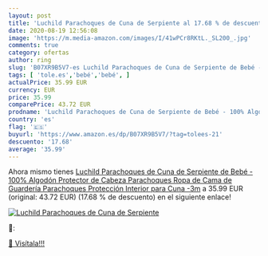 ```yaml
---
layout: post
title: 'Luchild Parachoques de Cuna de Serpiente al 17.68 % de descuento'
date: 2020-08-19 12:56:08
image: 'https://m.media-amazon.com/images/I/41wPCr8RKtL._SL200_.jpg'
comments: true
category: ofertas
author: ring
slug: 'B07XR9B5V7-es Luchild Parachoques de Cuna de Serpiente de Bebé - 100%...'
tags: [ 'tole.es','bebé','bebé', ]
actualPrice: 35.99 EUR
currency: EUR
price: 35.99
comparePrice: 43.72 EUR
prodname: 'Luchild Parachoques de Cuna de Serpiente de Bebé - 100% Algodón Protector de Cabeza Parachoques Ropa de Cama de Guardería Parachoques Protección Interior para Cuna -3m'
country: 'es'
flag: '🇪🇸'
buyurl: 'https://www.amazon.es/dp/B07XR9B5V7/?tag=tolees-21'
descuento: '17.68'
average: '35.99'
---
```


Ahora mismo tienes [Luchild Parachoques de Cuna de Serpiente de Bebé - 100% Algodón Protector de Cabeza Parachoques Ropa de Cama de Guardería Parachoques Protección Interior para Cuna -3m](https://www.amazon.es/dp/B07XR9B5V7/?tag=tolees-21) a 35.99 EUR (original: 43.72 EUR) (17.68 %  de descuento) en el siguiente enlace!

[![Luchild Parachoques de Cuna de Serpiente](https://m.media-amazon.com/images/I/41wPCr8RKtL._SL200_.jpg)](https://www.amazon.es/dp/B07XR9B5V7/?tag=tolees-21)

🔎:


[🛒 Visítala!!!](https://www.amazon.es/dp/B07XR9B5V7/?tag=tolees-21)
